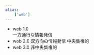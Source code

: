 ```yaml
---
alias:
    ['web']
---
```

- web 1.0     
  一方通行な情報発信
- web 2.0
  双方向の情報発信
  中央集権的
- web 3.0
  非中央集権的